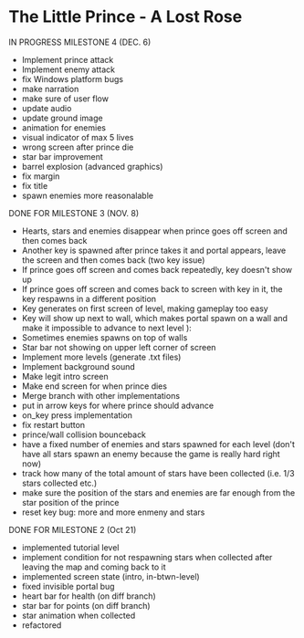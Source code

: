 # The Little Prince - A Lost Rose
IN PROGRESS MILESTONE 4 (DEC. 6)
- Implement prince attack
- Implement enemy attack
- fix Windows platform bugs
- make narration
- make sure of user flow
- update audio
- update ground image
- animation for enemies
- visual indicator of max 5 lives
- wrong screen after prince die
- star bar improvement
- barrel explosion (advanced graphics)
- fix margin 
- fix title
- spawn enemies more reasonalable

DONE FOR MILESTONE 3 (NOV. 8)
- Hearts, stars and enemies disappear when prince goes off screen and then comes back
- Another key is spawned after prince takes it and portal appears, leave the screen and then comes back (two key issue)
- If prince goes off screen and comes back repeatedly, key doesn't show up
- If prince goes off screen and comes back to screen with key in it, the key respawns in a different position
- Key generates on first screen of level, making gameplay too easy
- Key will show up next to wall, which makes portal spawn on a wall and make it impossible to advance to next level ):
- Sometimes enemies spawns on top of walls
- Star bar not showing on upper left corner of screen
- Implement more levels (generate .txt files)
- Implement background sound
- Make legit intro screen
- Make end screen for when prince dies
- Merge branch with other implementations
- put in arrow keys for where prince should advance
- on_key press implementation
- fix restart button
- prince/wall collision bounceback
- have a fixed number of enemies and stars spawned for each level (don't have all stars spawn an enemy because the game is really hard right now) 
- track how many of the total amount of stars have been collected (i.e. 1/3 stars collected etc.)
- make sure the position of the stars and enemies are far enough from the star position of the prince
- reset key bug: more and more enmeny and stars 

DONE FOR MILESTONE 2 (Oct 21)
- implemented tutorial level
- implement condition for not respawning stars when collected after leaving the map and coming back to it 
- implemented screen state (intro, in-btwn-level)
- fixed invisible portal bug
- heart bar for health (on diff branch)
- star bar for points (on diff branch)
- star animation when collected
- refactored 

